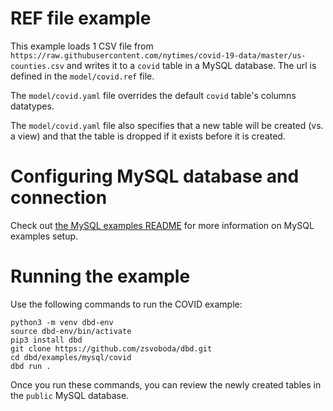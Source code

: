 # REF file example
This example loads 1 CSV file from `https://raw.githubusercontent.com/nytimes/covid-19-data/master/us-counties.csv` 
and writes it to a `covid` table in a MySQL database. The url is defined in the `model/covid.ref` file.

The `model/covid.yaml` file overrides the default `covid` table's columns datatypes.  

The `model/covid.yaml` file also specifies that a new table will be created (vs. a view) and that
the table is dropped if it exists before it is created.

# Configuring MySQL database and connection
Check out [the MySQL examples README](../README.md) for more information on MySQL examples setup. 

# Running the example
Use the following commands to run the COVID example:

```shell
python3 -m venv dbd-env
source dbd-env/bin/activate
pip3 install dbd
git clone https://github.com/zsvoboda/dbd.git
cd dbd/examples/mysql/covid
dbd run . 
```

Once you run these commands, you can review the newly created tables in the `public` MySQL database.
